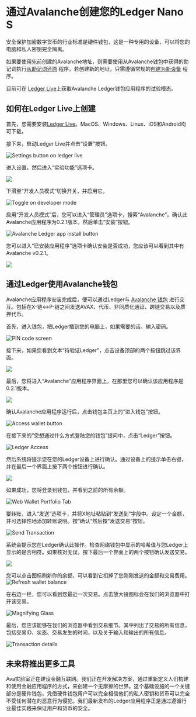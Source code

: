 # 通过Avalanche创建您的Ledger Nano S

安全保护加密数字货币的行业标准是硬件钱包，这是一种专用的设备，可以将您的电脑和私人密钥完全隔离。

如果要使用先前创建的Avalanche地址，则需要使用从Avalanche钱包中获得的助记词执行[从助记词还原](https://support.ledger.com/hc/en-us/articles/360005434914) 程序。若创建新的地址，只需遵循常规的[创建为新设备](https://support.ledger.com/hc/en-us/articles/360000613793-Set-up-as-new-device) 程序。

目前可在 [Ledger Live](https://www.ledger.com/ledger-live)上获取Avalanche Ledger钱包应用程序的试验模态。

## 如何在Ledger Live上创建 <a id="1c80"></a>

首先，您需要安装[Ledger Live](https://www.ledger.com/ledger-live)。MacOS、Windows、Linux、iOS和Android均可下载。

接下来，启动Ledger Live并点击“设置”按钮。

![Settings button on ledger live](https://miro.medium.com/max/3052/1*lMnVGJneUAqgRvZBIDv_rA.png)

进入设置，然后进入“实验功能”选项卡。

![](https://miro.medium.com/max/4072/1*HrSweaL-kelTl47QRt38iA.png)

下滑至“开发人员模式”切换开关，并启用它。

![Toggle on developer mode](https://miro.medium.com/max/2908/1*qdte7MSvSZdfqfCIUMNp2Q.png)

启用“开发人员模式”后，您可以进入“管理员”选项卡，搜索“Avalanche”。确认此Avalanche应用程序为0.2.1版本，然后单击“安装”按钮。

![Avalanche Ledger app install button](https://miro.medium.com/max/4040/1*rGFrSBEfxRlIkc-k7hS2Vg.png)

您可以进入“已安装应用程序”选项卡确认安装是否成功，您应该可以看到其中有Avalanche v0.2.1。

![](https://miro.medium.com/max/3020/1*qBSuxqY52-wxWfM-w1YR_w.png)

## 通过Ledger使用Avalanche钱包 <a id="48a3"></a>

Avalanche应用程序安装完成后，便可以通过Ledger与 [Avalanche 钱包](https://wallet.avax.network/) 进行交互。包括在X-链<->P-链之间发送AVAX、代币、非同质化通证、跨链交易以及质押代币。

首先，进入钱包，把Ledger插到您的电脑上，如果需要的话，输入密码。

![PIN code screen](https://miro.medium.com/max/1852/1*A_1VgMMLeJCYzNst6tdq9A.jpeg)

接下来，如果您看到文本“待验证Ledger”，点击设备顶部的两个按钮跳过该界面。

![](https://miro.medium.com/max/1820/1*OxLbAWq5hzjC6P1SmiCqmg.jpeg)

最后，您将进入“Avalanche”应用程序界面上，在那里您可以确认该应用程序是0.2.1版本。

![](https://miro.medium.com/max/1802/1*Qevjy6nhw5UM0ufvxIL_qg.jpeg)

确认Avalanche应用程序运行后，点击钱包主页上的“进入钱包”按钮。

![Access wallet button](https://miro.medium.com/max/2364/1*SC1uM5xFybz3lfPiKwOHUw.png)

在接下来的“您想通过什么方式登陆您的钱包”提问中，点击“Ledger”按钮。

![Ledger Access](../../../.gitbook/assets/ledger-access.png)

然后系统将提示您在您的Ledger设备上进行确认。通过设备上的提示单击右键，并在最后一个界面上按下两个按钮进行确认。

![](https://miro.medium.com/max/3828/1*xpNt2ajcTdEivDr4xEedQQ.png)

如果成功，您将登录到钱包，并看到之前的所有余额。

![Web Wallet Portfolio Tab](../../../.gitbook/assets/web-wallet-portfolio-tab.png)

要转账，进入“发送”选项卡，并将X地址粘贴到“发送到”字段中。设定一个金额，并可选择性地添加转账说明。按“确认”然后按“发送交易”按钮。

![Send Transaction](../../../.gitbook/assets/send-transaction.png)

系统会提示您在Ledger确认此操作。检查网络钱包中显示的哈希值与您Ledger上显示的是否相符。如果核对无误，按下最后一个界面上的两个按钮确认发送交易。

![](https://miro.medium.com/max/2932/1*XI8fzBRpDr0PXcuVQPHLvQ.png)

您可以点击图标刷新你的余额，可以看到它扣掉了您刚刚发送的金额和交易费用。
![Refresh wallet balance](../../../.gitbook/assets/refresh-wallet-balance.png)

在右边一栏，您可以看到您最近一次交易。点击放大镜图标会在我们的浏览器中打开该交易。

![Magnifying Glass](../../../.gitbook/assets/magnifying-glass.png)

最后，您应该能够在我们的浏览器中看到交易细节。其中列出了交易的所有信息，包括交易ID、状态、交易发生的时间，以及关于输入和输出的所有信息。

![Transaction details](../../../.gitbook/assets/transaction-details.png)

## 未来将推出更多工具<a id="135b"></a>

Ava实验室正在建设金融互联网。我们正在开发解决方案，通过重新定义人们构建和使用金融应用程序的方式，来创建一个无摩擦的世界。这个基础设施的一个关键部分是硬件钱包，凭借硬件钱包用户可以完全相信他们的私人密钥和货币可以完全不受任何潜在的恶意行为侵犯。我们最新发布的Ledger应用程序正是通过遵循行业最佳实践来保证用户和货币的安全。

<!--stackedit_data:
eyJoaXN0b3J5IjpbLTE0NzQ0MTE5NzRdfQ==
-->